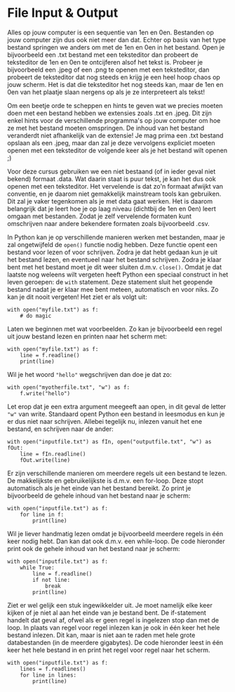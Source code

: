 # File Input & Output
Alles op jouw computer is een sequentie van 1en en 0en. Bestanden op jouw computer zijn dus ook niet meer dan dat. Echter op basis van het type bestand springen we anders om met de 1en en 0en in het bestand. Open je bijvoorbeeld een .txt bestand met een teksteditor dan probeert de teksteditor de 1en en 0en te ontcijferen alsof het tekst is. Probeer je bijvoorbeeld een .jpeg of een .png te openen met een teksteditor, dan probeert de teksteditor dat nog steeds en krijg je een heel hoop chaos op jouw scherm. Het is dat die teksteditor het nog steeds kan, maar de 1en en 0en van het plaatje slaan nergens op als je ze interpreteert als tekst! 

Om een beetje orde te scheppen en hints te geven wat we precies moeten doen met een bestand hebben we extensies zoals .txt en .jpeg. Dit zijn enkel hints voor de verschillende programma's op jouw computer om hoe ze met het bestand moeten omspringen. De inhoud van het bestand veranderdt niet afhankelijk van de extensie! Je mag prima een .txt bestand opslaan als een .jpeg, maar dan zal je deze vervolgens expliciet moeten openen met een teksteditor de volgende keer als je het bestand wilt openen ;)

Voor deze cursus gebruiken we een niet bestaand (of in ieder geval niet bekend) formaat .data. Wat daarin staat is puur tekst, je kan het dus ook openen met een teksteditor. Het vervelende is dat zo'n formaat afwijkt van conventie, en je daarom niet gemakkelijk mainstream tools kan gebruiken. Dit zal je vaker tegenkomen als je met data gaat werken. Het is daarom belangrijk dat je leert hoe je op laag niveau (dichtbij de 1en en 0en) leert omgaan met bestanden. Zodat je zelf vervelende formaten kunt omschrijven naar andere bekendere formaten zoals bijvoorbeeld .csv. 

In Python kan je op verschillende manieren werken met bestanden, maar je zal ongetwijfeld de `open()` functie nodig hebben. Deze functie opent een bestand voor lezen of voor schrijven. Zodra je dat hebt gedaan kun je uit het bestand lezen, en eventueel naar het bestand schrijven. Zodra je klaar bent met het bestand moet je dit weer sluiten d.m.v. `close()`. Omdat je dat laatste nog weleens wilt vergeten heeft Python een speciaal construct in het leven geroepen: de `with` statement. Deze statement sluit het geopende bestand nadat je er klaar mee bent meteen, automatisch en voor niks. Zo kan je dit nooit vergeten! Het ziet er als volgt uit:

    with open("myfile.txt") as f:
        # do magic

Laten we beginnen met wat voorbeelden. Zo kan je bijvoorbeeld een regel uit jouw bestand lezen en printen naar het scherm met:

    with open("myfile.txt") as f:
        line = f.readline()
        print(line)

Wil je het woord `"hello"` wegschrijven dan doe je dat zo:

    with open("myotherfile.txt", "w") as f:
        f.write("hello")

Let erop dat je een extra argument meegeeft aan open, in dit geval de letter `"w"` van write. Standaard opent Python een bestand in leesmodus en kun je er dus niet naar schrijven. Allebei tegelijk nu, inlezen vanuit het ene bestand, en schrijven naar de ander:

    with open("inputfile.txt") as fIn, open("outputfile.txt", "w") as fOut:
        line = fIn.readline()
        fOut.write(line)

Er zijn verschillende manieren om meerdere regels uit een bestand te lezen. De makkelijkste en gebruikelijkste is d.m.v. een for-loop. Deze stopt automatisch als je het einde van het bestand bereikt. Zo print je bijvoorbeeld de gehele inhoud van het bestand naar je scherm:

    with open("inputfile.txt") as f:
        for line in f:
            print(line)

Wil je liever handmatig lezen omdat je bijvoorbeeld meerdere regels in één keer nodig hebt. Dan kan dat ook d.m.v. een while-loop. De code hieronder print ook de gehele inhoud van het bestand naar je scherm:

    with open("inputfile.txt") as f:
        while True:
            line = f.readline()
            if not line:
                break
            print(line)

Ziet er wel gelijk een stuk ingewikkelder uit. Je moet namelijk elke keer kijken of je niet al aan het einde van je bestand bent. De if-statement handelt dat geval af, ofwel als er geen regel is ingelezen stop dan met de loop. In plaats van regel voor regel inlezen kan je ook in één keer het hele bestand inlezen. Dit kan, maar is niet aan te raden met hele grote databestanden (in de meerdere gigabytes). De code hieronder leest in één keer het hele bestand in en print het regel voor regel naar het scherm.

    with open("inputfile.txt") as f:
        lines = f.readlines()
        for line in lines:
            print(line)
